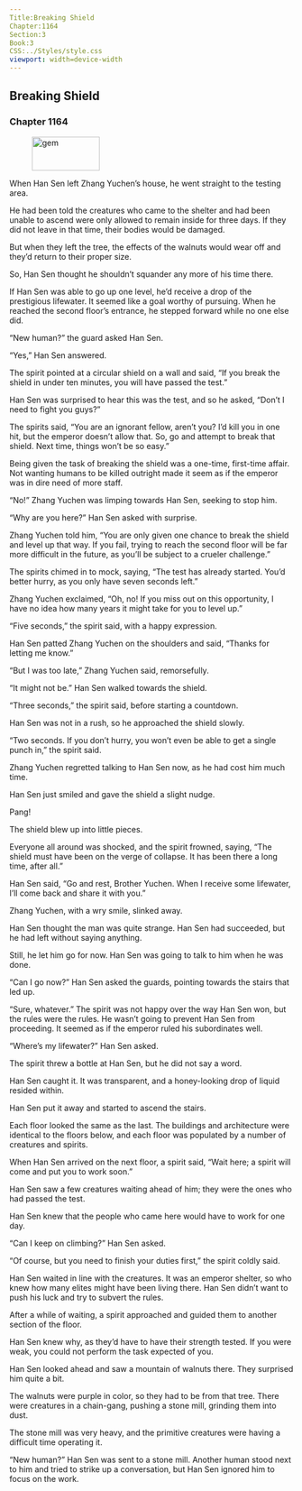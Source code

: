 ```yaml
---
Title:Breaking Shield 
Chapter:1164 
Section:3 
Book:3 
CSS:../Styles/style.css 
viewport: width=device-width
---
```

  
## Breaking Shield
### Chapter 1164
  
<figure>
	<img src="../Images/gem.gif" alt="gem" id="gem" width="120" height="60" />
</figure>
  

  
When Han Sen left Zhang Yuchen’s house, he went straight to the testing area.

He had been told the creatures who came to the shelter and had been unable to ascend were only allowed to remain inside for three days. If they did not leave in that time, their bodies would be damaged.

But when they left the tree, the effects of the walnuts would wear off and they’d return to their proper size.

So, Han Sen thought he shouldn’t squander any more of his time there.

If Han Sen was able to go up one level, he’d receive a drop of the prestigious lifewater. It seemed like a goal worthy of pursuing. When he reached the second floor’s entrance, he stepped forward while no one else did.

“New human?” the guard asked Han Sen.

“Yes,” Han Sen answered.

The spirit pointed at a circular shield on a wall and said, “If you break the shield in under ten minutes, you will have passed the test.”

Han Sen was surprised to hear this was the test, and so he asked, “Don’t I need to fight you guys?”

The spirits said, “You are an ignorant fellow, aren’t you? I’d kill you in one hit, but the emperor doesn’t allow that. So, go and attempt to break that shield. Next time, things won’t be so easy.”

Being given the task of breaking the shield was a one-time, first-time affair. Not wanting humans to be killed outright made it seem as if the emperor was in dire need of more staff.

“No!” Zhang Yuchen was limping towards Han Sen, seeking to stop him.

“Why are you here?” Han Sen asked with surprise.

Zhang Yuchen told him, “You are only given one chance to break the shield and level up that way. If you fail, trying to reach the second floor will be far more difficult in the future, as you’ll be subject to a crueler challenge.”

The spirits chimed in to mock, saying, “The test has already started. You’d better hurry, as you only have seven seconds left.”

Zhang Yuchen exclaimed, “Oh, no! If you miss out on this opportunity, I have no idea how many years it might take for you to level up.”

“Five seconds,” the spirit said, with a happy expression.

Han Sen patted Zhang Yuchen on the shoulders and said, “Thanks for letting me know.”

“But I was too late,” Zhang Yuchen said, remorsefully.

“It might not be.” Han Sen walked towards the shield.

“Three seconds,” the spirit said, before starting a countdown.

Han Sen was not in a rush, so he approached the shield slowly.

“Two seconds. If you don’t hurry, you won’t even be able to get a single punch in,” the spirit said.

Zhang Yuchen regretted talking to Han Sen now, as he had cost him much time.

Han Sen just smiled and gave the shield a slight nudge.

Pang!

The shield blew up into little pieces.

Everyone all around was shocked, and the spirit frowned, saying, “The shield must have been on the verge of collapse. It has been there a long time, after all.”

Han Sen said, “Go and rest, Brother Yuchen. When I receive some lifewater, I’ll come back and share it with you.”

Zhang Yuchen, with a wry smile, slinked away.

Han Sen thought the man was quite strange. Han Sen had succeeded, but he had left without saying anything.

Still, he let him go for now. Han Sen was going to talk to him when he was done.

“Can I go now?” Han Sen asked the guards, pointing towards the stairs that led up.

“Sure, whatever.” The spirit was not happy over the way Han Sen won, but the rules were the rules. He wasn’t going to prevent Han Sen from proceeding. It seemed as if the emperor ruled his subordinates well.

“Where’s my lifewater?” Han Sen asked.

The spirit threw a bottle at Han Sen, but he did not say a word.

Han Sen caught it. It was transparent, and a honey-looking drop of liquid resided within.

Han Sen put it away and started to ascend the stairs.

Each floor looked the same as the last. The buildings and architecture were identical to the floors below, and each floor was populated by a number of creatures and spirits.

When Han Sen arrived on the next floor, a spirit said, “Wait here; a spirit will come and put you to work soon.”

Han Sen saw a few creatures waiting ahead of him; they were the ones who had passed the test.

Han Sen knew that the people who came here would have to work for one day.

“Can I keep on climbing?” Han Sen asked.

“Of course, but you need to finish your duties first,” the spirit coldly said.

Han Sen waited in line with the creatures. It was an emperor shelter, so who knew how many elites might have been living there. Han Sen didn’t want to push his luck and try to subvert the rules.

After a while of waiting, a spirit approached and guided them to another section of the floor.

Han Sen knew why, as they’d have to have their strength tested. If you were weak, you could not perform the task expected of you.

Han Sen looked ahead and saw a mountain of walnuts there. They surprised him quite a bit.

The walnuts were purple in color, so they had to be from that tree. There were creatures in a chain-gang, pushing a stone mill, grinding them into dust.

The stone mill was very heavy, and the primitive creatures were having a difficult time operating it.

“New human?” Han Sen was sent to a stone mill. Another human stood next to him and tried to strike up a conversation, but Han Sen ignored him to focus on the work.